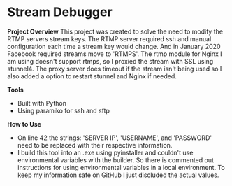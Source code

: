 # Stream Debugger

**Project Overview**
This project was created to solve the need to modify the RTMP servers stream keys. The RTMP server required ssh and manual configuration each time a stream key would change. And in January 2020 Facebook required streams move to 'RTMPS'. The rtmp module for Nginx I am using doesn't support rtmps, so I proxied the stream with SSL using stunnel4. The proxy server does timeout if the stream isn't being used so I also added a option to restart stunnel and Nginx if needed.

**Tools**

- Built with Python
- Using paramiko for ssh and sftp

**How to Use**

- On line 42 the strings: 'SERVER IP', 'USERNAME', and 'PASSWORD' need to be replaced with their respective information.
- I build this tool into an .exe using pyinstaller and couldn't use environmental variables with the builder. So there is commented out instructions for using environmental variables in a local environment. To keep my information safe on GitHub I just discluded the actual values.
